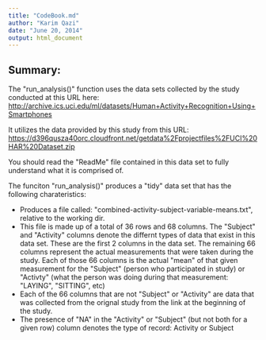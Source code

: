 ```yaml
---
title: "CodeBook.md"
author: "Karim Qazi"
date: "June 20, 2014"
output: html_document
---
```


<h2>Summary:</h2>

The "run_analysis()" function uses the data sets collected by the study conducted at this URL here: 
http://archive.ics.uci.edu/ml/datasets/Human+Activity+Recognition+Using+Smartphones

It utilizes the data provided by this study from this URL:
https://d396qusza40orc.cloudfront.net/getdata%2Fprojectfiles%2FUCI%20HAR%20Dataset.zip

You should read the "ReadMe" file contained in this data set to fully understand what it is comprised of.

The funciton "run_analysis()" produces a "tidy" data set that has the following charateristics:

* Produces a file called: "combined-activity-subject-variable-means.txt", relative to the working dir.
* This file is made up of a total of 36 rows and 68 columns. The "Subject" and "Activity" columns denote the differnt types of data that exist in this data set.  These are the first 2 columns in the data set.  The remaining 66 columns represent the actual measurements that were taken during the study.  Each of those 66 columns is the actual "mean" of that given measurement for the "Subject" (person who participated in study) or "Activty" (what the person was doing during that measurement: "LAYING", "SITTING", etc)
* Each of the 66 columns that are not "Subject" or "Activity" are data that was collected from the orignal study from the link at the beginning of the study. 
* The presence of "NA" in the "Activity" or "Subject" (but not both for a given row)  column denotes the type of record: Activity or Subject
